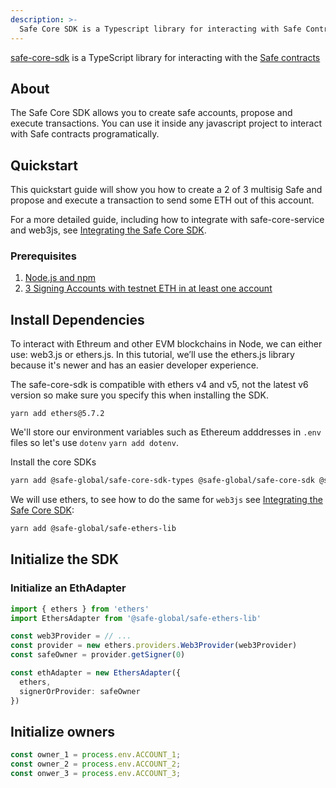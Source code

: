 ```yaml
---
description: >-
  Safe Core SDK is a Typescript library for interacting with Safe Contracts
---
```


[safe-core-sdk](https://github.com/safe-global/safe-core-sdk/tree/main/packages/safe-core-sdk) is a TypeScript library for interacting with the [Safe contracts](https://github.com/safe-global/safe-contracts)

## About

The Safe Core SDK allows you to create safe accounts, propose and execute transactions. You can use it inside any javascript project to interact with Safe contracts programatically. 

## Quickstart

This quickstart guide will show you how to create a 2 of 3 multisig Safe and propose and execute a transaction to send some ETH out of this account.

For a more detailed guide, including how to integrate with safe-core-service and web3js, see [Integrating the Safe Core SDK](https://github.com/safe-global/safe-core-sdk/blob/main/guides/integrating-the-safe-core-sdk.md).

### Prerequisites

1. [Node.js and npm](https://docs.npmjs.com/downloading-and-installing-node-js-and-npm#using-a-node-version-manager-to-install-nodejs-and-npm)
2. [3 Signing Accounts with testnet ETH in at least one account](https://docs.gnosis-safe.io/learn/quickstart)


## Install Dependencies

To interact with Ethreum and other EVM blockchains in Node, we can either use: web3.js or ethers.js. 
In this tutorial, we’ll use the ethers.js library because it's newer and has an easier developer experience.

The safe-core-sdk is compatible with ethers v4 and v5, not the latest v6 version so make sure you specify this when installing the SDK.

`yarn add ethers@5.7.2`


We'll store our environment variables such as Ethereum adddresses in `.env` files so let's use `dotenv`
`yarn add dotenv`.

Install the core SDKs
```bash
yarn add @safe-global/safe-core-sdk-types @safe-global/safe-core-sdk @safe-global/safe-service-client
```

We will use ethers, to see how to do the same for `web3js` see [Integrating the Safe Core SDK](https://github.com/safe-global/safe-core-sdk/blob/main/guides/integrating-the-safe-core-sdk.md):
```bash
yarn add @safe-global/safe-ethers-lib
```

## Initialize the SDK

### Initialize an EthAdapter

```typescript
import { ethers } from 'ethers'
import EthersAdapter from '@safe-global/safe-ethers-lib'

const web3Provider = // ...
const provider = new ethers.providers.Web3Provider(web3Provider)
const safeOwner = provider.getSigner(0)

const ethAdapter = new EthersAdapter({
  ethers,
  signerOrProvider: safeOwner
})
```

## Initialize owners

```typescript
const owner_1 = process.env.ACCOUNT_1;
const owner_2 = process.env.ACCOUNT_2;
const onwer_3 = process.env.ACCOUNT_3;
```

